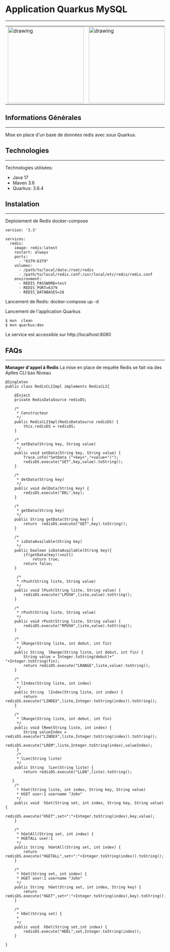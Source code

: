 ## <h1>Application Quarkus MySQL</h1>
***

<table><tr>
  <td><img src="https://th.bing.com/th/id/OIP.pWQN5n8eqyY2qMH7tlAabQHaEP?rs=1&pid=ImgDetMain" alt="drawing" height="240px"/></td>
  <td><img src="https://blog.desdelinux.net/wp-content/uploads/2023/07/MySQL.jpg" alt="drawing" height="240px"/></td>
</tr></table>






## Informations Générales
***
Mise en place d'un base de données redis avec sous Quarkus.

## Technologies
***
Technologies utilisées:
* Java 17 
* Maven 3.6
* Quarkus: 3.6.4
## Instalation
***
Deploiement de Redis docker-compose<br/>

```
version: '3.3'

services:
  redis:
    image: redis:latest
    restart: always
    ports:
      - "6379:6379"
    volumes:
      - /path/to/local/dаta:/root/redis
      - /path/to/local/redis.conf:/usr/local/etc/redis/redis.conf
    environment:
      - REDIS_PASSWORD=test
      - REDIS_PORT=6379
      - REDIS_DATABASES=16
```
Lancement de Redis:
docker-compose up -d 

Lancement de l'application Quarkus<br>
```
$ mvn  clean
$ mvn quarkus:dev
```
Le service est accessible sur http://localhost:8080

## FAQs
***
**Manager d'appel à Redis**
La mise en place de requête Redis se fait via des Aplles CLI bas Niveau

```
@Singleton
public class RedisCLIImpl implements RedisCLI{
    
    @Inject
    private RedisDataSource redisDS;

    /*
     * Constructeur
     */
    public RedisCLIImpl(RedisDataSource redisDS) {
        this.redisDS = redisDS;
    }

    /*
     * setData(String key, String value)
     */
    public void setData(String key, String value) {
        Trace.info("SetData ("+key+","+value+")");
        redisDS.execute("SET",key,value).toString();
    }

    /*
     * detData(String key) 
     */
    public void delData(String key) {
        redisDS.execute("DEL",key);
    }        
     
    /*
     * getData(String key) 
     */
    public String getData(String key) {
        return  redisDS.execute("GET",key).toString();
    }

    /*
     * isDataAvailable(String key) 
     */
    public boolean isDataAvailable(String key){
        if(getData(key)!=null)
            return true;
        return false;
    }

     /*
     * rPush(String liste, String value)
     */
    public void lPush(String liste, String value) {
        redisDS.execute("LPUSH",liste,value).toString();
    }

    /*
     * rPush(String liste, String value)
     */
    public void rPush(String liste, String value) {
        redisDS.execute("RPUSH",liste,value).toString();
    }

    /*
     * lRange(String liste, int debut, int fin)
     */
    public String  lRange(String liste, int debut, int fin) {
        String value = Integer.toString(debut)+" "+Integer.toString(fin);
        return redisDS.execute("LRANGE",liste,value).toString();
    }

    /*
     * lIndex(String liste, int index) 
     */
    public String  lIndex(String liste, int index) {
        return redisDS.execute("LINDEX",liste,Integer.toString(index)).toString();
    }

    /*
     * lRange(String liste, int debut, int fin)
     */
    public void lRem(String liste, int index) {
        String valueIndex = redisDS.execute("LINDEX",liste,Integer.toString(index)).toString();
        redisDS.execute("LREM",liste,Integer.toString(index),valueIndex);
     }
     /*
     * lLen(String liste)
     */
    public String  lLen(String liste) {
        return redisDS.execute("LLEN",liste).toString();

   }
    /*
     * hSet(String liste, int index, String key, String value) 
     * HSET user:1 username "John"
     */
    public void  hSet(String set, int index, String key, String value) {
        redisDS.execute("HSET",set+":"+Integer.toString(index),key,value);
    }

    /*
     * hGetAll(String set, int index) {
     * HGETALL user:1
     */
    public String  hGetAll(String set, int index) {
        return redisDS.execute("HGETALL",set+":"+Integer.toString(index)).toString();
    }

    /*
     * hGet(String set, int index) {
     * HGET user:1 username "John"
     */
    public String  hGet(String set, int index, String key) {
        return redisDS.execute("HGET",set+":"+Integer.toString(index),key).toString();
    }

    /*
     * hDel(String set) {
     * 
     */
    public void  hDel(String set,int index) {
        redisDS.execute("HDEL",set,Integer.toString(index));
    }

}


```
